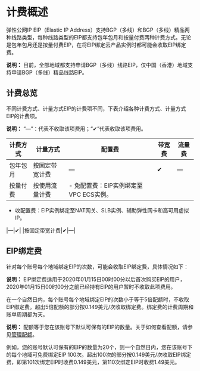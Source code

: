 # 计费概述

弹性公网IP EIP（Elastic IP Address）支持BGP（多线）和BGP（多线）精品两种线路类型，每种线路类型的EIP都支持包年包月和按量付费两种计费方式。无论是包年包月还是按量付费EIP，在将EIP绑定云产品实例时都可能会收取EIP绑定费。

**说明：** 目前，全部地域都支持申请BGP（多线）线路EIP，仅中国（香港）地域支持申请BGP（多线）精品线路EIP。

## 计费总览

不同计费方式、计量方式EIP的计费项不同，下表介绍各种计费方式、计量方式EIP的计费项。

**说明：** “—”：代表不收取该项费用；“✔”代表收取该项费用。

|计费方式|计量方式|配置费|带宽费|流量费|
|----|----|---|---|---|
|包年包月|按固定带宽计费|—|✔|—|
|按量付费|按使用流量计费|-   免配置费：EIP实例绑定至VPC ECS实例。
-   收配置费：EIP实例绑定至NAT网关、SLB实例、辅助弹性网卡和高可用虚拟IP。

|—|✔|
|按固定带宽计费|✔|—|

## EIP绑定费

针对每个账号每个地域绑定EIP的次数，可能会收取EIP绑定费，具体情况如下：

**说明：** EIP绑定费适用于2020年01月15日00时00分以后首次购买EIP的用户，2020年01月15日00时00分之前已经持有EIP的用户暂时不收取此项费用。

在一个自然日内，每个账号每个地域绑定EIP的次数小于等于5倍配额时，不收取EIP绑定费。超出5倍配额的部分按0.149美元/次收取绑定费。绑定费的计费周期和账单周期都为天。

**说明：** 配额等于您在该账号下默认可保有的EIP的数量。关于如何查看配额，请参见[管理配额](/intl.zh-CN/用户指南/管理配额.md)。

例如，您的账号默认可保有的EIP的数量为20个，则一个自然日内，您在该账号下的每个地域可免费绑定EIP 100次。超出100次的部分按0.149美元/次收取EIP绑定费，即第101次绑定EIP时收费0.149美元，第110次绑定EIP时收费1.49美元。

